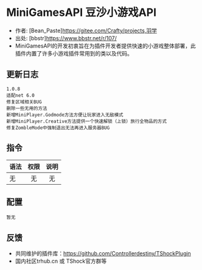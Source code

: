 # MiniGamesAPI 豆沙小游戏API
- 作者: [Bean_Paste]https://gitee.com/Crafty/projects,羽学
- 出处: [bbstr]https://www.bbstr.net/r/107/
- MiniGamesAPI的开发初衷旨在为插件开发者提供快速的小游戏整体部署，此插件内置了许多小游戏插件常用到的类以及代码。

## 更新日志

```
1.0.8
适配net 6.0
修复区域相关BUG
删除一些无用的方法
新增MiniPlayer.Godmode方法方便让玩家进入无敌模式
新增MiniPlayer.Creative方法提供一个快速解锁（上锁）旅行全物品的方式
修复ZombleMode中强制退出无法再进入服务器BUG
```

## 指令

| 语法                          |    权限     |          说明          |
| ----------------------------- | :---------: | :--------------------: |
| 无 | 无 | 无 |

## 配置

```
暂无
```
## 反馈
- 共同维护的插件库：https://github.com/Controllerdestiny/TShockPlugin
- 国内社区trhub.cn 或 TShock官方群等